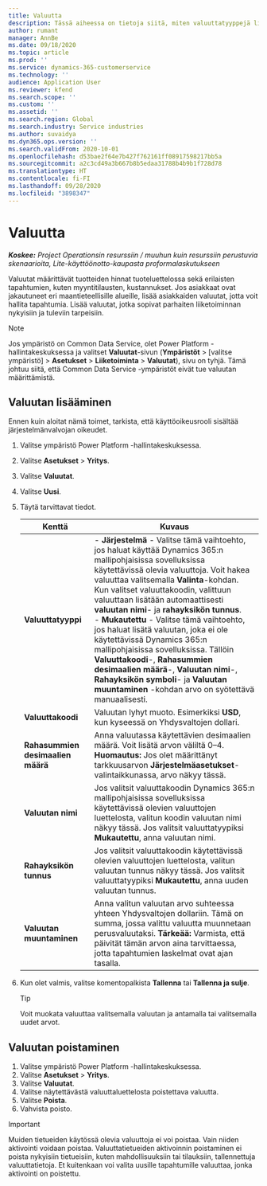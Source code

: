 ```yaml
---
title: Valuutta
description: Tässä aiheessa on tietoja siitä, miten valuuttatyyppejä lisätään ja poistetaan Project Operationsissa.
author: rumant
manager: AnnBe
ms.date: 09/18/2020
ms.topic: article
ms.prod: ''
ms.service: dynamics-365-customerservice
ms.technology: ''
audience: Application User
ms.reviewer: kfend
ms.search.scope: ''
ms.custom: ''
ms.assetid: ''
ms.search.region: Global
ms.search.industry: Service industries
ms.author: suvaidya
ms.dyn365.ops.version: ''
ms.search.validFrom: 2020-10-01
ms.openlocfilehash: d53bae2f64e7b427f762161ff08917598217bb5a
ms.sourcegitcommit: a2c3cd49a3b667b8b5edaa31788b4b9b1f728d78
ms.translationtype: HT
ms.contentlocale: fi-FI
ms.lasthandoff: 09/28/2020
ms.locfileid: "3898347"
---
```

# <a name="currency"></a>Valuutta

_**Koskee:** Project Operationsin resurssiin / muuhun kuin resurssiin perustuvia skenaarioita, Lite-käyttöönotto-kaupasta proformalaskutukseen_

Valuutat määrittävät tuotteiden hinnat tuoteluettelossa sekä erilaisten tapahtumien, kuten myyntitilausten, kustannukset. Jos asiakkaat ovat jakautuneet eri maantieteellisille alueille, lisää asiakkaiden valuutat, jotta voit hallita tapahtumia. Lisää valuutat, jotka sopivat parhaiten liiketoiminnan nykyisiin ja tuleviin tarpeisiin.  

> [!NOTE]
> Jos ympäristö on Common Data Service, olet Power Platform -hallintakeskuksessa ja valitset **Valuutat**-sivun (**Ympäristöt** > [valitse ympäristö] > **Asetukset** > **Liiketoiminta** > **Valuutat**), sivu on tyhjä. Tämä johtuu siitä, että Common Data Service -ympäristöt eivät tue valuutan määrittämistä.

## <a name="add-a-currency"></a>Valuutan lisääminen  
Ennen kuin aloitat nämä toimet, tarkista, että käyttöoikeusrooli sisältää järjestelmänvalvojan oikeudet. 

1. Valitse ympäristö Power Platform -hallintakeskuksessa. 
2. Valitse **Asetukset** > **Yritys**.
3. Valitse **Valuutat**.  
4. Valitse **Uusi**.  
5. Täytä tarvittavat tiedot.  


   |          Kenttä          |                                                                                                                                                                                                                                                                                                                                                                            Kuvaus                                                                                                                                                                                                                                                                                                                                                                            |
   |-------------------------|-------------------------------------------------------------------------------------------------------------------------------------------------------------------------------------------------------------------------------------------------------------------------------------------------------------------------------------------------------------------------------------------------------------------------------------------------------------------------------------------------------------------------------------------------------------------------------------------------------------------------------------------------------------------------------------------------------------------------------------------------------------------|
   |    **Valuuttatyyppi**    | - **Järjestelmä** - Valitse tämä vaihtoehto, jos haluat käyttää Dynamics 365:n mallipohjaisissa sovelluksissa käytettävissä olevia valuuttoja. Voit hakea valuuttaa valitsemalla **Valinta**-kohdan. Kun valitset valuuttakoodin, valittuun valuuttaan lisätään automaattisesti **valuutan nimi**- ja **rahayksikön tunnus**.<br />- **Mukautettu** - Valitse tämä vaihtoehto, jos haluat lisätä valuutan, joka ei ole käytettävissä Dynamics 365:n mallipohjaisissa sovelluksissa. Tällöin **Valuuttakoodi**-, **Rahasummien desimaalien määrä**-, **Valuutan nimi**-, **Rahayksikön symboli**- ja **Valuutan muuntaminen** -kohdan arvo on syötettävä manuaalisesti. |
   |    **Valuuttakoodi**    |                                                                                                                                                                                                                                                                                                                                            Valuutan lyhyt muoto. Esimerkiksi **USD**, kun kyseessä on Yhdysvaltojen dollari.                                                                                                                                                                                                                                                                                                                                            |
   | **Rahasummien desimaalien määrä**  |                                                                                                                                                                                  Anna valuutassa käytettävien desimaalien määrä.  Voit lisätä arvon väliltä 0–4. **Huomautus:** Jos olet määrittänyt tarkkuusarvon **Järjestelmäasetukset**-valintaikkunassa, arvo näkyy tässä.                                                                                                                                                                                  |
   |    **Valuutan nimi**    |                                                                                                                                                                                                                                         Jos valitsit valuuttakoodin Dynamics 365:n mallipohjaisissa sovelluksissa käytettävissä olevien valuuttojen luettelosta, valitun koodin valuutan nimi näkyy tässä. Jos valitsit valuuttatyypiksi **Mukautettu**, anna valuutan nimi.                                                                                                                                                                                                                                          |
   |   **Rahayksikön tunnus**   |                                                                                                                                                                                                                                                                      Jos valitsit valuuttakoodin käytettävissä olevien valuuttojen luettelosta, valitun valuutan tunnus näkyy tässä. Jos valitsit valuuttatyypiksi **Mukautettu**, anna uuden valuutan tunnus.                                                                                                                                                                                                                                                                       |
   | **Valuutan muuntaminen** |                                                                                                                                                                                                                                     Anna valitun valuutan arvo suhteessa yhteen Yhdysvaltojen dollariin. Tämä on summa, jossa valittu valuutta muunnetaan perusvaluutaksi. **Tärkeää:** Varmista, että päivität tämän arvon aina tarvittaessa, jotta tapahtumien laskelmat ovat ajan tasalla.                                                                                                                                                                                                                                      |


6. Kun olet valmis, valitse komentopalkista **Tallenna** tai **Tallenna ja sulje**.  

   > [!TIP]
   >  Voit muokata valuuttaa valitsemalla valuutan ja antamalla tai valitsemalla uudet arvot.  

## <a name="delete-a-currency"></a>Valuutan poistaminen  

1. Valitse ympäristö Power Platform -hallintakeskuksessa. 
2. Valitse **Asetukset** > **Yritys**.
3. Valitse **Valuutat**.  
4. Valitse näytettävästä valuuttaluettelosta poistettava valuutta.  
5. Valitse **Poista**.  
6. Vahvista poisto.  

> [!IMPORTANT]
>  Muiden tietueiden käytössä olevia valuuttoja ei voi poistaa. Vain niiden aktivointi voidaan poistaa. Valuuttatietueiden aktivoinnin poistaminen ei poista nykyisiin tietueisiin, kuten mahdollisuuksiin tai tilauksiin, tallennettuja valuuttatietoja. Et kuitenkaan voi valita uusille tapahtumille valuuttaa, jonka aktivointi on poistettu.  
